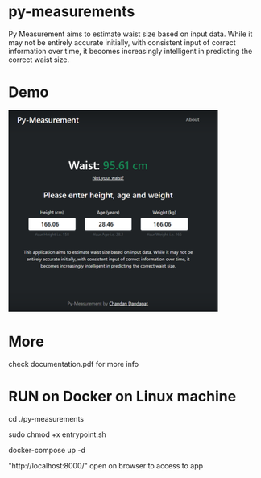 # py-measurements

Py Measurement aims to estimate waist size based on input data. While it may not be entirely accurate initially, 
with consistent input of correct information over time, it becomes increasingly intelligent in predicting the correct waist size. 

# Demo
<img height="400px" width="auto" src="https://github.com/agentcdp/py-measurements/blob/main/demo.png?raw=true">

# More
check documentation.pdf for more info

# RUN on Docker on Linux machine

cd ./py-measurements

sudo chmod +x entrypoint.sh

docker-compose up -d

"http://localhost:8000/" open on browser to access to app
